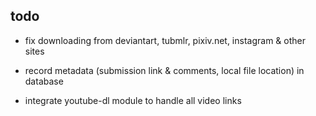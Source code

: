## todo

* fix downloading from deviantart, tubmlr, pixiv.net, instagram & other sites

* record metadata (submission link & comments, local file location) in database

* integrate youtube-dl module to handle all video links
